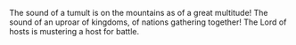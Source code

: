 The sound of a tumult is on the mountains as of a great multitude! The sound of an uproar of kingdoms, of nations gathering together! The Lord of hosts is mustering a host for battle.
